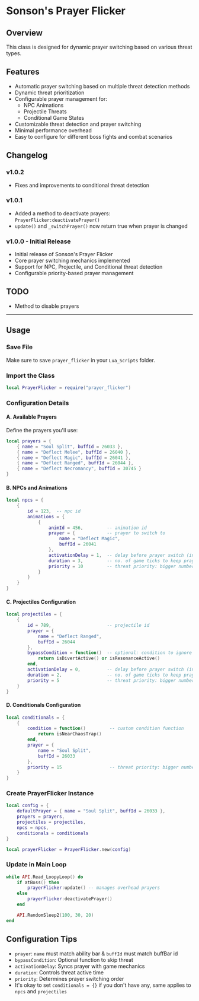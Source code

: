 # Sonson's Prayer Flicker

## Overview
This class is designed for dynamic prayer switching based on various threat types.

## Features
- Automatic prayer switching based on multiple threat detection methods
- Dynamic threat prioritization
- Configurable prayer management for:
  - NPC Animations
  - Projectile Threats
  - Conditional Game States
- Customizable threat detection and prayer switching
- Minimal performance overhead
- Easy to configure for different boss fights and combat scenarios

## Changelog
### v1.0.2
- Fixes and improvements to conditional threat detection

### v1.0.1
- Added a method to deactivate prayers: `PrayerFlicker:deactivatePrayer()`
- `update()` and `_switchPrayer()` now return true when prayer is changed

### v1.0.0 - Initial Release
- Initial release of Sonson's Prayer Flicker
- Core prayer switching mechanics implemented
- Support for NPC, Projectile, and Conditional threat detection
- Configurable priority-based prayer management

## TODO
- Method to disable prayers
---
## Usage

### Save File
Make sure to save `prayer_flicker` in your `Lua_Scripts` folder.

### Import the Class
```lua
local PrayerFlicker = require("prayer_flicker")
```

### Configuration Details

#### A. Available Prayers
Define the prayers you'll use:
```lua
local prayers = {
    { name = "Soul Split", buffId = 26033 },
    { name = "Deflect Melee", buffId = 26040 },
    { name = "Deflect Magic", buffId = 26041 },
    { name = "Deflect Ranged", buffId = 26044 },
    { name = "Deflect Necromancy", buffId = 30745 }
}
```

#### B. NPCs and Animations
```lua
local npcs = {
    {
        id = 123,  -- npc id
        animations = {
            {
                animId = 456,         -- animation id
                prayer = {            -- prayer to switch to
                    name = "Deflect Magic", 
                    buffId = 26041
                },
                activationDelay = 1,  -- delay before prayer switch (in game ticks)
                duration = 3,         -- no. of game ticks to keep prayer active
                priority = 10         -- threat priority: bigger numbers get priority
            }
        }
    }
}
```

#### C. Projectiles Configuration
```lua
local projectiles = {
    {
        id = 789,                     -- projectile id
        prayer = {
            name = "Deflect Ranged", 
            buffId = 26044
        },
        bypassCondition = function()  -- optional: condition to ignore this projectile
            return isDivertActive() or isResonanceActive()
        end,
        activationDelay = 0,          -- delay before prayer switch (in game ticks)
        duration = 2,                 -- no. of game ticks to keep prayer active
        priority = 5                  -- threat priority: bigger numbers get priority
    }
}
```

#### D. Conditionals Configuration
```lua
local conditionals = {
    {
        condition = function()         -- custom condition function
            return isNearChaosTrap()
        end,
        prayer = {
            name = "Soul Split", 
            buffId = 26033
        },
        priority = 15                  -- threat priority: bigger numbers get priority
    }
}
```

### Create PrayerFlicker Instance
```lua
local config = {
    defaultPrayer = { name = "Soul Split", buffId = 26033 },
    prayers = prayers,
    projectiles = projectiles,
    npcs = npcs,
    conditionals = conditionals
}

local prayerFlicker = PrayerFlicker.new(config)
```

### Update in Main Loop
```lua
while API.Read_LoopyLoop() do
    if atBoss() then
        prayerFlicker:update() -- manages overhead prayers
    else
        prayerFlicker:deactivatePrayer()
    end

    API.RandomSleep2(100, 30, 20)
end
```

## Configuration Tips
- `prayer`: `name` must match ability bar & `buffId` must match buffBar id
- `bypassCondition`: Optional function to skip threat
- `activationDelay`: Syncs prayer with game mechanics
- `duration`: Controls threat active time
- `priority`: Determines prayer switching order
- It's okay to set `conditionals = {}` if you don't have any, same applies to `npcs` and `projectiles`
